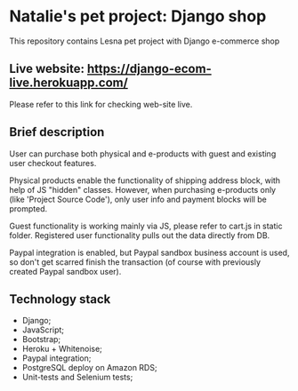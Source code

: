 # Natalie's pet project: Django shop
This repository contains Lesna pet project with Django e-commerce shop

## Live website: https://django-ecom-live.herokuapp.com/
Please refer to this link for checking web-site live.

## Brief description
User can purchase both physical and e-products with guest and existing user 
checkout features. 

Physical products enable the functionality of shipping address block, with help of 
JS "hidden" classes. However, when purchasing e-products only (like 'Project Source Code'),
only user info and payment blocks will be prompted.

Guest functionality is working mainly via JS, please refer to cart.js in static folder.
Registered user functionality pulls out the data directly from DB.

Paypal integration is enabled, but Paypal sandbox business account is used, 
so don't get scarred finish the transaction (of course with previously created 
Paypal sandbox user).



## Technology stack 
- Django;
- JavaScript;
- Bootstrap;
- Heroku + Whitenoise;
- Paypal integration;
- PostgreSQL deploy on Amazon RDS;
- Unit-tests and Selenium tests;
